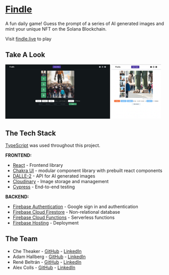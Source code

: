 # [Findle](https://findle.live)

A fun daily game! Guess the prompt of a series of AI generated images and mint your unique NFT on the Solana Blockchain.

Visit [findle.live](https://findle.live) to play

## Take A Look

<p>
  <img src="client/public/mock-dark.png" width="65%">
  <img src="client/public/mock-light.png" width="31%">
</p>

## The Tech Stack

[TypeScript](https://www.typescriptlang.org/) was used throughout this project.

<strong>FRONTEND:</strong>

- [React](https://reactjs.org/) - Frontend library
- [Chakra UI](https://chakra-ui.com/) - modular component library with prebuilt react components
- [DALLE-2](https://openai.com/dall-e-2/) - API for AI generated images
- [Cloudinary](https://cloudinary.com) - Image storage and management
- [Cypress](https://www.cypress.io/) - End-to-end testing

<strong>BACKEND:</strong>

- [Firebase Authentication](https://firebase.google.com/) - Google sign in and authentication
- [Firebase Cloud Firestore](https://firebase.google.com/) - Non-relational database
- [Firebase Cloud Functions](https://firebase.google.com/) - Serverless functions
- [Firebase Hosting](https://firebase.google.com/) - Deployment

## The Team

- Che Theaker - [GitHub](https://github.com/chetheaker) - [LinkedIn](https://linkedin.com/in/chetheaker)
- Adam Hallberg - [GitHub](https://github.com/Adam-github-acc) - [LinkedIn](https://www.linkedin.com/in/adamhallberg/)
- René Beltrán - [GitHub](https://github.com/renebeltranr) - [LinkedIn]()
- Alex Colls - [GitHub](https://github.com/quantium-rock) - [LinkedIn](https://www.linkedin.com/in/alex-colls-outumuro/)
